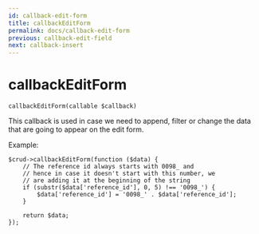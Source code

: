 ```yaml
---
id: callback-edit-form
title: callbackEditForm
permalink: docs/callback-edit-form
previous: callback-edit-field
next: callback-insert
---
```


# callbackEditForm


<pre><code class="php">callbackEditForm(callable $callback)</code></pre>

This callback is used in case we need to append, filter or change the data that are going to appear on the edit form.

Example:

<pre><code class="php">$crud->callbackEditForm(function ($data) {
    // The reference id always starts with 0098_ and 
    // hence in case it doesn't start with this number, we
    // are adding it at the beginning of the string
    if (substr($data['reference_id'], 0, 5) !== '0098_') {
        $data['reference_id'] = '0098_' . $data['reference_id'];
    }

    return $data;
});</code></pre>